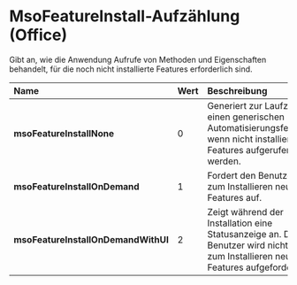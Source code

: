 
# MsoFeatureInstall-Aufzählung (Office)

Gibt an, wie die Anwendung Aufrufe von Methoden und Eigenschaften behandelt, für die noch nicht installierte Features erforderlich sind.



|**Name**|**Wert**|**Beschreibung**|
|:-----|:-----|:-----|
|**msoFeatureInstallNone**|0|Generiert zur Laufzeit einen generischen Automatisierungsfehler, wenn nicht installierte Features aufgerufen werden.|
|**msoFeatureInstallOnDemand**|1|Fordert den Benutzer zum Installieren neuer Features auf.|
|**msoFeatureInstallOnDemandWithUI**|2|Zeigt während der Installation eine Statusanzeige an. Der Benutzer wird nicht zum Installieren neuer Features aufgefordert.|
